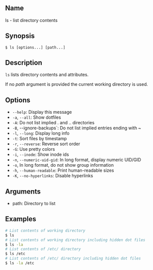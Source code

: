 ## Name

ls - list directory contents

## Synopsis

```**sh
$ ls [options...] [path...]
```

## Description

`ls` lists directory contents and attributes.

If no *path* argument is provided the current working directory is used.

## Options

* `--help`: Display this message
* `-a`, `--all`: Show dotfiles
* `-A`: Do not list implied . and .. directories
* `-B`, --ignore-backups`: Do not list implied entries ending with ~
* `-l`, `--long`: Display long info
* `-t`: Sort files by timestamp
* `-r`, `--reverse`: Reverse sort order
* `-G`: Use pretty colors
* `-i`, `--inode`: Show inode ids
* `-n`, `--numeric-uid-gid`: In long format, display numeric UID/GID
* `-o`, In long format, do not show group information
* `-h`, `--human-readable`: Print human-readable sizes
* `-K`, `--no-hyperlinks`: Disable hyperlinks

## Arguments

* path: Directory to list

## Examples

```sh
# List contents of working directory
$ ls
# List contents of working directory including hidden dot files
$ ls -la
# List contents of /etc/ directory
$ ls /etc
# List contents of /etc/ directory including hidden dot files
$ ls -la /etc
```


